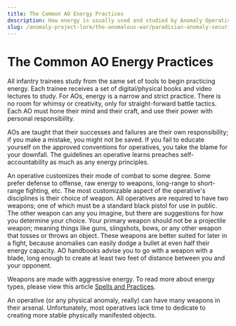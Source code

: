 ```yaml
---
title: The Common AO Energy Practices
description: How energy is usually used and studied by Anomaly Operatives.
slug: /anomaly-project-lore/the-anomalous-war/paradisian-anomaly-security/the-common-AO-energy-practices
---
```


# The Common AO Energy Practices

All infantry trainees study from the same set of tools to begin practicing energy. Each trainee receives a set of digital/physical books and video lectures to study. For AOs, energy is a narrow and strict practice. There is no room for whimsy or creativity, only for straight-forward battle tactics. Each AO must hone their mind and their craft, and use their power with personal responsibility.

AOs are taught that their successes and failures are their own responsibility; if you make a mistake, you might not be saved. If you fail to educate yourself on the approved conventions for operatives, you take the blame for your downfall. The guidelines an operative learns preaches self-accountability as much as any energy principles.

An operative customizes their mode of combat to some degree. Some prefer defense to offense, raw energy to weapons, long-range to short-range fighting, etc. The most customizable aspect of the operative's disciplines is their choice of weapon. All operatives are required to have two weapons; one of which must be a standard black pistol for use in public. The other weapon can any you imagine, but there are suggestions for how you determine your choice. Your primary weapon should not be a projectile weapon; meaning things like guns, slingshots, bows, or any other weapon that tosses or throws an object. These weapons are better suited for later in a fight, because anomalies can easily dodge a bullet at even half their energy capacity. AO handbooks advise you to go with a weapon with a blade, long enough to create at least two feet of distance between you and your opponent.

Weapons are made with aggressive energy. To read more about energy types, please view this article [Spells and Practices](/docs/anomaly-project-lore/anomalies-and-magic/magic-and-energy/spells-and-practices).

An operative (or any physical anomaly, really) can have many weapons in their arsenal. Unfortunately, most operatives lack time to dedicate to creating more stable physically manifested objects. 
